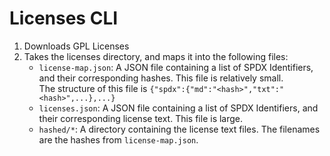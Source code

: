 # Licenses CLI

1. Downloads GPL Licenses
2. Takes the licenses directory, and maps it into the following files:
   - `license-map.json`: A JSON file containing a list of SPDX Identifiers, and their corresponding hashes. This file is relatively small.<br/>
     The structure of this file is `{"spdx":{"md":"<hash>","txt":"<hash>",...},...}`
   - `licenses.json`: A JSON file containing a list of SPDX Identifiers, and their corresponding license text. This file is large.
   - `hashed/*`: A directory containing the license text files. The filenames are the hashes from `license-map.json`.
